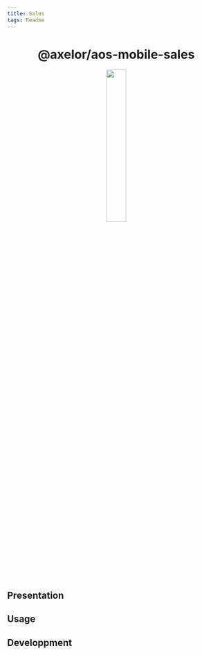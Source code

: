 ```yaml
---
title: Sales
tags: Readme
---
```


<h1 align="center">@axelor/aos-mobile-sales</h1>

<div align="center">
    <img src="https://i.imgur.com/KJAAFlT.png" width="30%"/>
</div>

## Presentation

## Usage

## Developpment
